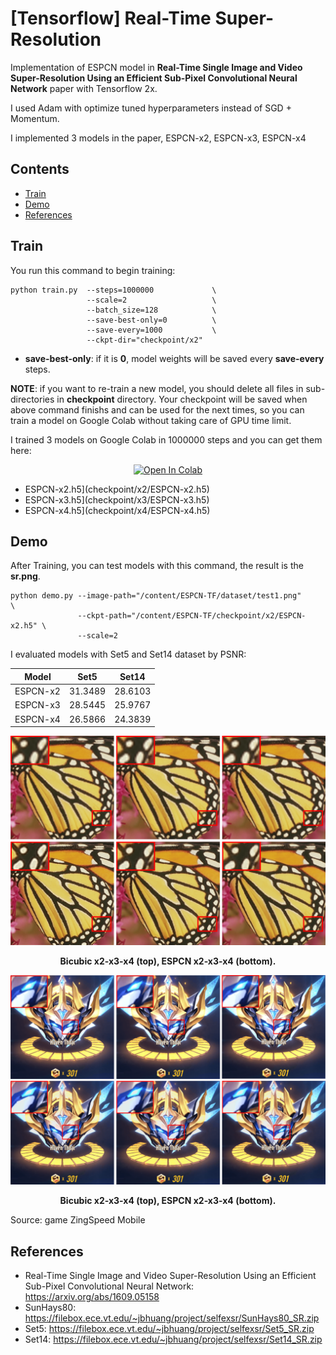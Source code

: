 # [Tensorflow] Real-Time Super-Resolution 

Implementation of ESPCN model in **Real-Time Single Image and Video Super-Resolution Using an Efficient Sub-Pixel Convolutional Neural Network** paper with Tensorflow 2x. 

I used Adam with optimize tuned hyperparameters instead of SGD + Momentum. 

I implemented 3 models in the paper, ESPCN-x2, ESPCN-x3, ESPCN-x4 


## Contents
- [Train](#train)
- [Demo](#demo)
- [References](#references)


## Train
You run this command to begin training:
```
python train.py  --steps=1000000             \
                 --scale=2                   \
                 --batch_size=128            \
                 --save-best-only=0          \
                 --save-every=1000           \
                 --ckpt-dir="checkpoint/x2"  
```
- **save-best-only**: if it is **0**, model weights will be saved every **save-every** steps.


**NOTE**: if you want to re-train a new model, you should delete all files in sub-directories in **checkpoint** directory. Your checkpoint will be saved when above command finishs and can be used for the next times, so you can train a model on Google Colab without taking care of GPU time limit.

I trained 3 models on Google Colab in 1000000 steps and you can get them here:
<div align="center">

[![Open In Colab](https://colab.research.google.com/assets/colab-badge.svg)](https://colab.research.google.com/drive/1Z2CHYJvC_bs8-_CnGDwWv-Bg8ShzjDJE?usp=sharing)

</div>

- ESPCN-x2.h5](checkpoint/x2/ESPCN-x2.h5)
- ESPCN-x3.h5](checkpoint/x3/ESPCN-x3.h5)
- ESPCN-x4.h5](checkpoint/x4/ESPCN-x4.h5)



## Demo 
After Training, you can test models with this command, the result is the **sr.png**.
```
python demo.py --image-path="/content/ESPCN-TF/dataset/test1.png"        \
               --ckpt-path="/content/ESPCN-TF/checkpoint/x2/ESPCN-x2.h5" \
               --scale=2
```

I evaluated models with Set5 and Set14 dataset by PSNR:

<div align="center">

|   Model  |  Set5   |  Set14  |
|:--------:|:-------:|:-------:|
| ESPCN-x2 | 31.3489 | 28.6103 |
| ESPCN-x3 | 28.5445 | 25.9767 |
| ESPCN-x4 | 26.5866 | 24.3839 |

</div>

<div align="center">
  <img src="./README/test1-x234-min.png" width="1000">  
  <p><strong>Bicubic x2-x3-x4 (top), ESPCN x2-x3-x4 (bottom).</strong></p>

  <img src="./README/test2-x234-min.png" width="1000">  
  <p><strong>Bicubic x2-x3-x4 (top), ESPCN x2-x3-x4 (bottom).</strong></p>
</div>
Source: game ZingSpeed Mobile

## References
- Real-Time Single Image and Video Super-Resolution Using an Efficient Sub-Pixel Convolutional Neural Network: https://arxiv.org/abs/1609.05158
- SunHays80: https://filebox.ece.vt.edu/~jbhuang/project/selfexsr/SunHays80_SR.zip
- Set5: https://filebox.ece.vt.edu/~jbhuang/project/selfexsr/Set5_SR.zip
- Set14: https://filebox.ece.vt.edu/~jbhuang/project/selfexsr/Set14_SR.zip
